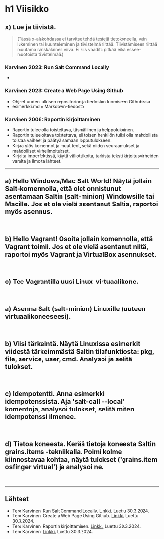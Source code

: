 # h1 Viisikko

## x) Lue ja tiivistä. 
> (Tässä x-alakohdassa ei tarvitse tehdä testejä tietokoneella, vain lukeminen tai kuunteleminen ja tiivistelmä riittää. Tiivistämiseen riittää muutama ranskalainen viiva. Ei siis vaadita pitkää eikä essee-muotoista tiivistelmää.)

### Karvinen 2023: Run Salt Command Locally
- 

### Karvinen 2023: Create a Web Page Using Github
- Ohjeet uuden julkisen repositorion ja tiedoston luomiseen Githubissa
- esimerkki.md = Markdown-tiedosto

### Karvinen 2006: Raportin kirjoittaminen
- Raportin tulee olla toistettava, täsmällinen ja helppolukuinen.
- Raportin tulee oltava toistettava, eli toisen henkilön tulisi olla mahdollista toistaa vaiheet ja päätyä samaan lopputulokseen.
- Kirjaa ylös komennot ja muut teot, sekä niiden seuraamukset ja mahdolliset virheilmoitukset.
- Kirjoita imperfektissä, käytä väliotsikoita, tarkista teksti kirjoitusvirheiden varalta ja ilmoita lähteet.
___       
## a) Hello Windows/Mac Salt World! Näytä jollain Salt-komennolla, että olet onnistunut asentamaan Saltin (salt-minion) Windowsille tai Macille. Jos et ole vielä asentanut Saltia, raportoi myös asennus.


<br>

## b) Hello Vagrant! Osoita jollain komennolla, että Vagrant toimii. Jos et ole vielä asentanut niitä, raportoi myös Vagrant ja VirtualBox asennukset.


<br>

## c) Tee Vagrantilla uusi Linux-virtuaalikone.


<br>

## a) Asenna Salt (salt-minion) Linuxille (uuteen virtuaalikoneeseesi).


<br>

## b) Viisi tärkeintä. Näytä Linuxissa esimerkit viidestä tärkeimmästä Saltin tilafunktiosta: pkg, file, service, user, cmd. Analysoi ja selitä tulokset.


<br>

## c) Idempotentti. Anna esimerkki idempotenssista. Aja 'salt-call --local' komentoja, analysoi tulokset, selitä miten idempotenssi ilmenee.


<br>

## d) Tietoa koneesta. Kerää tietoja koneesta Saltin grains.items -tekniikalla. Poimi kolme kiinnostavaa kohtaa, näytä tulokset ('grains.item osfinger virtual') ja analysoi ne.



<br>

____
##  Lähteet
- Tero Karvinen. Run Salt Command Locally. [Linkki.](https://terokarvinen.com/2021/salt-run-command-locally/) Luettu 30.3.2024.
- Tero Karvinen. Create a Web Page Using Github. [Linkki.](https://terokarvinen.com/2023/create-a-web-page-using-github/) Luettu 30.3.2024.
- Tero Karvinen. Raportin kirjoittaminen. [Linkki.](https://terokarvinen.com/2006/06/04/raportin-kirjoittaminen-4/) Luettu 30.3.2024.
- Tero Karvinen.  [Linkki.]() Luettu 30.3.2024.
